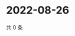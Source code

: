 # 2022-08-26

共 0 条

<!-- BEGIN WEIBO -->
<!-- 最后更新时间 Fri Aug 26 2022 14:41:21 GMT+0800 (China Standard Time) -->

<!-- END WEIBO -->
